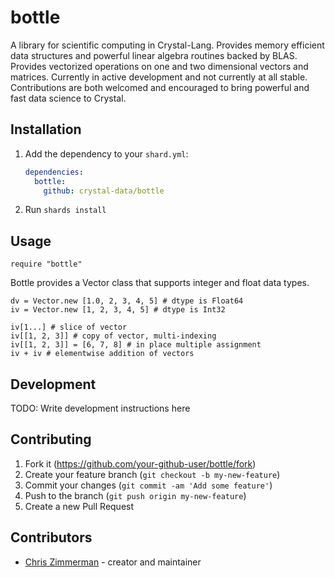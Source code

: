 # bottle

A library for scientific computing in Crystal-Lang.  Provides memory efficient
data structures and powerful linear algebra routines backed by BLAS.  Provides
vectorized operations on one and two dimensional vectors and matrices.  Currently in
active development and not currently at all stable.  Contributions are both
welcomed and encouraged to bring powerful and fast data science to Crystal.

## Installation

1. Add the dependency to your `shard.yml`:

   ```yaml
   dependencies:
     bottle:
       github: crystal-data/bottle
   ```

2. Run `shards install`

## Usage

```crystal
require "bottle"
```

Bottle provides a Vector class that supports integer and float data types.

```crystal
dv = Vector.new [1.0, 2, 3, 4, 5] # dtype is Float64
iv = Vector.new [1, 2, 3, 4, 5] # dtype is Int32

iv[1...] # slice of vector
iv[[1, 2, 3]] # copy of vector, multi-indexing
iv[[1, 2, 3]] = [6, 7, 8] # in place multiple assignment
iv + iv # elementwise addition of vectors
```

## Development

TODO: Write development instructions here

## Contributing

1. Fork it (<https://github.com/your-github-user/bottle/fork>)
2. Create your feature branch (`git checkout -b my-new-feature`)
3. Commit your changes (`git commit -am 'Add some feature'`)
4. Push to the branch (`git push origin my-new-feature`)
5. Create a new Pull Request

## Contributors

- [Chris Zimmerman](https://github.com/christopherzimmerman) - creator and maintainer
